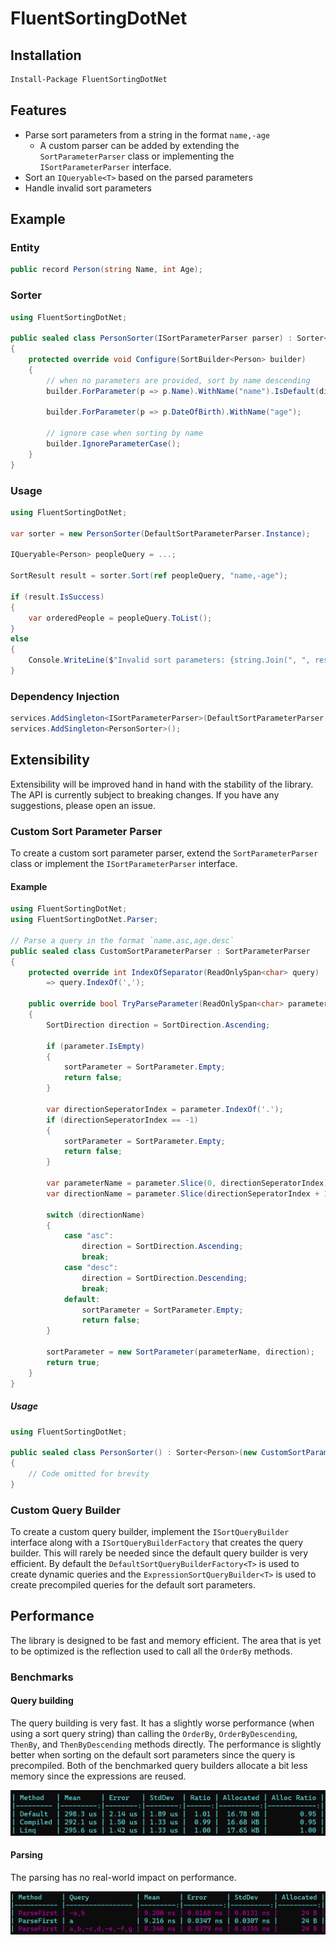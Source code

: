 # FluentSortingDotNet

## Installation

```bash
Install-Package FluentSortingDotNet
```

## Features

- Parse sort parameters from a string in the format `name,-age`
    - A custom parser can be added by extending the `SortParameterParser` class or implementing the `ISortParameterParser` interface.
- Sort an `IQueryable<T>` based on the parsed parameters
- Handle invalid sort parameters

## Example

### Entity

```csharp
public record Person(string Name, int Age);
```

### Sorter

```csharp
using FluentSortingDotNet;

public sealed class PersonSorter(ISortParameterParser parser) : Sorter<Person>(parser) // The Sorter class also have an empty constructor that uses the DefaultSortParameterParser
{
    protected override void Configure(SortBuilder<Person> builder)
    {
        // when no parameters are provided, sort by name descending
        builder.ForParameter(p => p.Name).WithName("name").IsDefault(direction: SortDirection.Descending);

        builder.ForParameter(p => p.DateOfBirth).WithName("age");

        // ignore case when sorting by name
        builder.IgnoreParameterCase();
    }
}
```

### Usage

```csharp
using FluentSortingDotNet;

var sorter = new PersonSorter(DefaultSortParameterParser.Instance);

IQueryable<Person> peopleQuery = ...;

SortResult result = sorter.Sort(ref peopleQuery, "name,-age");

if (result.IsSuccess)
{
    var orderedPeople = peopleQuery.ToList();
}
else 
{
    Console.WriteLine($"Invalid sort parameters: {string.Join(", ", result.InvalidSortParameters)}");
}
```

### Dependency Injection

```csharp
services.AddSingleton<ISortParameterParser>(DefaultSortParameterParser.Instance);
services.AddSingleton<PersonSorter>();
```

## Extensibility

Extensibility will be improved hand in hand with the stability of the library. The API is currently subject to breaking changes. If you have any suggestions, please open an issue.

### Custom Sort Parameter Parser

To create a custom sort parameter parser, extend the `SortParameterParser` class or implement the `ISortParameterParser` interface.

#### Example

```csharp
using FluentSortingDotNet;
using FluentSortingDotNet.Parser;

// Parse a query in the format `name.asc,age.desc`
public sealed class CustomSortParameterParser : SortParameterParser
{
    protected override int IndexOfSeparator(ReadOnlySpan<char> query)
        => query.IndexOf(',');

    public override bool TryParseParameter(ReadOnlySpan<char> parameter, out SortParameter sortParameter)
    {
        SortDirection direction = SortDirection.Ascending;

        if (parameter.IsEmpty)
        {
            sortParameter = SortParameter.Empty;
            return false;
        }

        var directionSeperatorIndex = parameter.IndexOf('.');
        if (directionSeperatorIndex == -1)
        {
            sortParameter = SortParameter.Empty;
            return false;
        }

        var parameterName = parameter.Slice(0, directionSeperatorIndex).ToString();
        var directionName = parameter.Slice(directionSeperatorIndex + 1).ToString();

        switch (directionName)
        {
            case "asc":
                direction = SortDirection.Ascending;
                break;
            case "desc":
                direction = SortDirection.Descending;
                break;
            default:
                sortParameter = SortParameter.Empty;
                return false;
        }

        sortParameter = new SortParameter(parameterName, direction);
        return true;
    }
}
```

##### Usage
```csharp
using FluentSortingDotNet;

public sealed class PersonSorter() : Sorter<Person>(new CustomSortParameterParser())
{
    // Code omitted for brevity
}
```

### Custom Query Builder

To create a custom query builder, implement the `ISortQueryBuilder` interface along with a `ISortQueryBuilderFactory` that creates the query builder. This will rarely be needed since the default query builder is very efficient. By default the `DefaultSortQueryBuilderFactory<T>` is used to create dynamic queries and the `ExpressionSortQueryBuilder<T>` is used to create precompiled queries for the default sort parameters.

## Performance

The library is designed to be fast and memory efficient. The area that is yet to be optimized is the reflection used to call all the `OrderBy` methods.

### Benchmarks

#### Query building

The query building is very fast. 
It has a slightly worse performance (when using a sort query string) than calling the `OrderBy`, `OrderByDescending`, `ThenBy`, and `ThenByDescending` methods directly. 
The performance is slightly better when sorting on the default sort parameters since the query is precompiled.
Both of the benchmarked query builders allocate a bit less memory since the expressions are reused.

![Query building benchmark results](tests/FluentSortingDotNet.Benchmarks/query-builder-1.0.0-rc.3.png "Query building benchmark results")

#### Parsing

The parsing has no real-world impact on performance.

![Parsing benchmark results](tests/FluentSortingDotNet.Benchmarks/parser-1.0.0-rc.3.png "Parsing benchmark results")